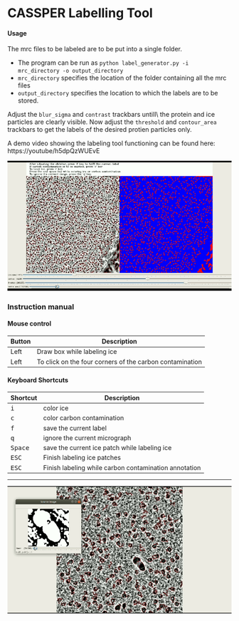 # CASSPER Labelling Tool
 

#### Usage


 The mrc files to be labeled are to be put into a single folder.
* The program can be run as `python label_generator.py -i mrc_directory -o output_directory`
* `mrc_directory` specifies the location of the folder containing all the mrc files
* `output_directory` specifies the location to which the labels are to be stored.

Adjust the `blur_sigma` and `contrast` trackbars untill\ the protein and ice particles are clearly visible. 
Now adjust the `threshold` and `contour_area` trackbars to get the labels of the desired protien particles only.

A demo video showing the labeling tool functioning can be found here: https://youtube/h5dpQzWUEvE 




![label generator](images/image.png)

### Instruction manual

#### Mouse control

Button | Description | 
--- | --- |
Left | Draw box while labeling ice
Left | To click on the four corners of the carbon contamination


#### Keyboard Shortcuts

Shortcut | Description | 
--- | --- |
<kbd>i</kbd> | color ice |
<kbd>c</kbd> | color carbon contamination |
<kbd>f</kbd> | save the current label |
<kbd>q</kbd> | ignore the current micrograph |
<kbd>Space</kbd> | save the current ice patch while labeling ice |
<kbd>ESC</kbd> | Finish labeling ice patches |
<kbd>ESC</kbd> | Finish labeling while carbon contamination annotation |
----
![color ice](images/ice.png)


